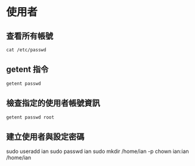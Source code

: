 # 使用者

## 查看所有帳號
```
cat /etc/passwd
```

## getent 指令
```
getent passwd
```


## 檢查指定的使用者帳號資訊
```
getent passwd root
```

## 建立使用者與設定密碼
sudo useradd ian
sudo passwd ian
sudo mkdir /home/ian -p
chown ian:ian /home/ian